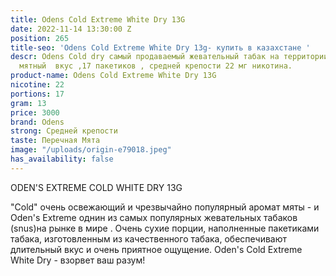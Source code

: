 ```yaml
---
title: Odens Cold Extreme White Dry 13G
date: 2022-11-14 13:30:00 Z
position: 265
title-seo: 'Odens Cold Extreme White Dry 13g- купить в казахстане '
descr: Odens Cold dry самый продаваемый жевательный табак на территории СНГ. Приятный
  мятный  вкус ,17 пакетиков , средней крепости 22 мг никотина.
product-name: Odens Cold Extreme White Dry 13G
nicotine: 22
portions: 17
gram: 13
price: 3000
brand: Odens
strong: Средней крепости
taste: Перечная Мята
image: "/uploads/origin-e79018.jpeg"
has_availability: false
---
```


ODEN'S EXTREME COLD WHITE DRY 13G

"Cold" очень освежающий и чрезвычайно популярный аромат мяты - и Oden's Extreme  однин из самых популярных жевательных табаков (snus)на рынке в мире . Очень сухие порции, наполненные  пакетиками табака, изготовленным из качественного табака, обеспечивают длительный вкус и очень приятное ощущение. Oden's Cold Extreme White Dry - взорвет ваш разум!